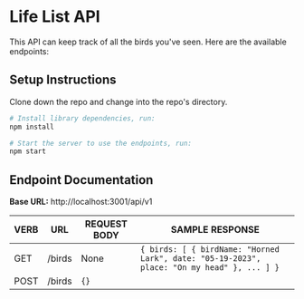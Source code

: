 # Life List API

This API can keep track of all the birds you've seen. Here are the available endpoints:

## Setup Instructions

Clone down the repo and change into the repo's directory.

```bash
# Install library dependencies, run:
npm install

# Start the server to use the endpoints, run:
npm start
```

## Endpoint Documentation

**Base URL:** http://localhost:3001/api/v1

| **VERB** | **URL** | **REQUEST BODY** | **SAMPLE RESPONSE** |
| -------- | ------- | ---------------- | ------------------- |
| GET | /birds | None | `{ birds: [ { birdName: "Horned Lark", date: "05-19-2023", place: "On my head" }, ... ] }` |
| POST | /birds | `{}` | ` ` |
